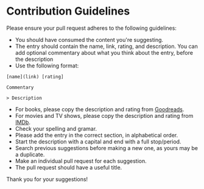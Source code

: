# Contribution Guidelines

Please ensure your pull request adheres to the following guidelines:

- You should have consumed the content you're suggesting.
- The entry should contain the name, link, rating, and description. You can add optional commentary about what you think about the entry, before the description
- Use the following format:

```
[name](link) [rating]

Commentary

> Description
```

  - For books, please copy the description and rating from [Goodreads](https://goodreads.com).
  - For movies and TV shows, please copy the description and rating from [IMDb](https://www.imdb.com).
- Check your spelling and gramar.
- Please add the entry in the correct section, in alphabetical order.
- Start the description with a capital and end with a full stop/period.
- Search previous suggestions before making a new one, as yours may be a duplicate.
- Make an individual pull request for each suggestion.
- The pull request should have a useful title.

Thank you for your suggestions!
